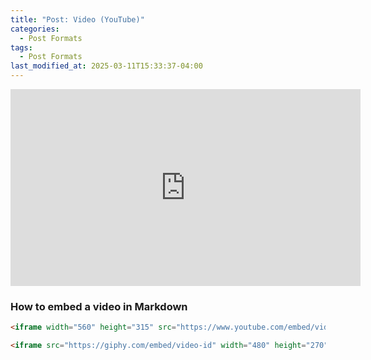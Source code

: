 ```yaml
---
title: "Post: Video (YouTube)"
categories:
  - Post Formats
tags:
  - Post Formats
last_modified_at: 2025-03-11T15:33:37-04:00
---
```


<iframe width="560" height="315" src="https://www.youtube.com/embed/TDGHzgKWAeU" frameborder="0" allow="accelerometer; autoplay; clipboard-write; encrypted-media; gyroscope; picture-in-picture" allowfullscreen></iframe>

### How to embed a video in Markdown

```html
<iframe width="560" height="315" src="https://www.youtube.com/embed/video-id" frameborder="0" allow="accelerometer; autoplay; clipboard-write; encrypted-media; gyroscope; picture-in-picture" allowfullscreen></iframe>
```

```html
<iframe src="https://giphy.com/embed/video-id" width="480" height="270" frameBorder="0" class="giphy-embed" allowFullScreen></iframe>
```
